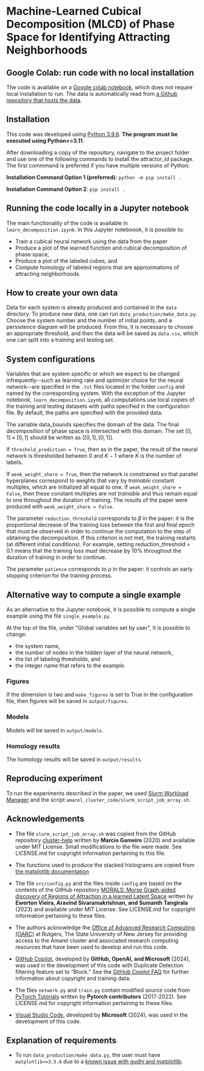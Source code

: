 # Machine-Learned Cubical Decomposition (MLCD) of Phase Space for Identifying Attracting Neighborhoods

## Google Colab: run code with no local installation
The code is available on a [Google colab notebook](https://colab.research.google.com/drive/1teYPxaoI0IuQCSlEQuJ9zy43vhqGUqWD?usp=sharing), which does not require local installation to run. The data is automatically read from [a Github repository that hosts the data](https://github.com/begelb/MLCD-data). 

## Installation
This code was developed using [Python 3.9.6](https://www.python.org/downloads/release/python-396/). **The program must be executed using Python<=3.11**.

After downloading a copy of the repository, navigate to the project folder and use one of the following commands to install the attractor_id package. The first commmand is preferred if you have multiple versions of Python. 

**Installation Command Option 1 (preferred)**: 
```python -m pip install .```

**Installation Command Option 2**:
```pip install .```


## Running the code locally in a Jupyter notebook
The main functionality of the code is available in ```learn_decomposition.ipynb```. In this Jupyter noteboook, it is possible to:
- Train a cubical neural network using the data from the paper
- Produce a plot of the learned function and cubical decomposition of phase space,
- Produce a plot of the labeled cubes, and
- Compute homology of labeled regions that are approximations of attracting neighborhoods.

## How to create your own data
Data for each system is already produced and contained in the ```data``` directory.
To produce new data, one can run ```data_production/make_data.py```. Choose the system number and the number of initial points, and a persistence diagram will be produced. From this, it is necessary to choose an appropriate threshold, and then the data will be saved as ```data.csv```, which one can split into a training and testing set.

## System configurations
Variables that are system specific or which we expect to be changed infrequently--such as learning rate and optimizer choice for the neural network--are specified in the ``` .txt ``` files located in the folder ```config``` and named by the corresponding system. With the exception of the Jupyter notebook, ```learn_decomposition.ipynb```, all computations use local copies of the training and testing datasets with paths specified in the configuration file. By default, the paths are specified with the provided data.

The variable data_bounds specifies the domain of the data. The final decomposition of phase space is intersected with this domain. The set $[0, 1] \times [0, 1]$ should be written as $[[0, 1], [0, 1]]$.

If ```threshold_prediction = True```, then as in the paper, the result of the neural network is thresholded between $0$ and $K-1$ where $K$ is the number of labels.

If ```weak_weight_share = True```, then the network is constrained so that parallel hyperplanes correspond to weights that vary by *trainable* constant multiples, which are initialized all equal to one. If ```weak_weight_share = False```, then these constant multiples are *not trainable* and thus remain equal to one throughout the duration of training. The results of the paper were produced with ```weak_weight_share = False```.

The parameter ```reduction_threshold``` corresponds to $\beta$ in the paper: it is the proportional decrease of the training loss between the first and final epoch that must be observed in order to continue the computation to the step of obtaining the decomposition. If this criterion is not met, the training restarts (at different initial conditions). For example, setting reduction_threshold = 0.1 means that the training loss must decrease by 10% throughout the duration of training in order to continue.

The parameter ```patience``` corresponds to $\rho$ in the paper: it controls an early stopping criterion for the training process.

## Alternative way to compute a single example
As an alternative to the Jupyter notebook, it is possible to compute a single example using the file ``` single_example.py ```. 

At the top of the file, under "Global variables set by user", it is possible to change:
- the system name,
- the number of nodes in the hidden layer of the neural network,
- the list of labeling thresholds, and
- the integer name that refers to the example.

### Figures
If the dimension is two and ```make_figures``` is set to True in the configuration file, then figures will be saved in ```output/figures```.

### Models
Models will be saved in ```output/models```.

### Homology results
The homology results will be saved in ```output/results```.


## Reproducing experiment
To run the experiments described in the paper, we used [Slurm Workload Manager](https://slurm.schedmd.com/overview.html) and the script ``` amarel_cluster_code/slurm_script_job_array.sh ```.

## Acknowledgements
- The file ```slurm_script_job_array.sh``` was copied from the GitHub repository [cluster-help](https://github.com/marciogameiro/cluster-help) written by **Marcio Gameiro** (2020) and available under MIT License. Small modifications to the file were made. See LICENSE.md for copyright information pertaining to this file.

- The functions used to produce the stacked histograms are copied from [the matplotlib documentation](https://matplotlib.org/stable/gallery/lines_bars_and_markers/filled_step.html)

- The file ```src/config.py``` and the files inside ```config``` are based on the contents of the GitHub repository [MORALS: Morse Graph-aided discovery of Regions of Attraction in a learned Latent Space](https://github.com/Ewerton-Vieira/MORALS/tree/main) written by **Ewerton Vieira, Aravind Sivaramakrishnan, and Sumanth Tangirala** (2023) and available under MIT License. See LICENSE.md for copyright information pertaining to these files.

- The authors acknowledge the [Office of Advanced Research Computing (OARC)](https://oarc.rutgers.edu) at Rutgers, The State University of New Jersey for providing access to the Amarel cluster and associated research computing resources that have been used to develop and run this code.

- [GitHub Copilot](https://github.com/features/copilot), developed by **GitHub, OpenAI, and Microsoft** (2024), was used in the development of this code with Duplicate Detection filtering feature set to “Block." See the [GitHub Copilot FAQ](https://github.com/features/copilot) for further information about copyright and training data. 

- The files ```network.py``` and ```train.py``` contain modified source code from [PyTorch Tutorials](https://github.com/pytorch/tutorials) written by **Pytorch contributors** (2017-2022). See LICENSE.md for copyright information pertaining to these files.

- [Visual Studio Code](https://code.visualstudio.com), developed by **Microsoft** (2024), was used in the development of this code.

## Explanation of requirements
- To run ```data_production/make_data.py```, the user must have ```matplotlib<=3.5.6``` due to a [known issue with gudhi and matplotlib](https://github.com/GUDHI/gudhi-devel/issues/724).
